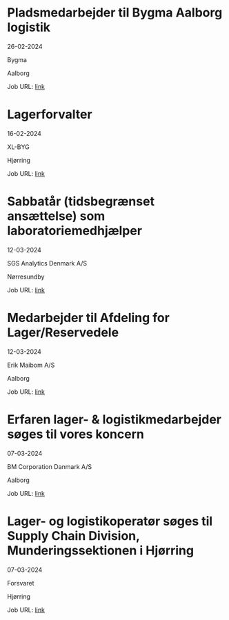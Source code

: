 # Pladsmedarbejder til Bygma Aalborg logistik
26-02-2024

Bygma

Aalborg

Job URL: [link](https://www.bygmajob.dk/se-vores-ledige-stillinger/pladsmedarbejder-til-bygma-aalborg-logistik-ansoegningsfrist-24-marts-2024/)


# Lagerforvalter
16-02-2024

XL-BYG

Hjørring

Job URL: [link](https://app.elvium.com/da/positions/25109/job_posting?referer_host=www.jobindex.dk)


# Sabbatår (tidsbegrænset ansættelse) som laboratoriemedhjælper
12-03-2024

SGS Analytics Denmark A/S

Nørresundby

Job URL: [link](https://www.jobindex.dk/jobannonce/505175/sabbataar-tidsbegraenset-ansaettelse-som-laboratoriemedhjaelper)


# Medarbejder til Afdeling for Lager/Reservedele
12-03-2024

Erik Maibom A/S

Aalborg

Job URL: [link](https://www.jobindex.dk/jobannonce/505285/medarbejder-til-afdeling-for-lager-reservedele)


# Erfaren lager- & logistikmedarbejder søges til vores koncern
07-03-2024

BM Corporation Danmark A/S

Aalborg

Job URL: [link](https://www.jobindex.dk/img/pdf/bm_corporation_20240208sul.pdf)


# Lager- og logistikoperatør søges til Supply Chain Division, Munderingssektionen i Hjørring
07-03-2024

Forsvaret

Hjørring

Job URL: [link](https://karriere.forsvaret.dk/job/opslag/?vacantPositionId=189778&mediaId=4681)


